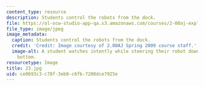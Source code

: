 ```yaml
---
content_type: resource
description: Students control the robots from the dock.
file: https://ol-ocw-studio-app-qa.s3.amazonaws.com/courses/2-00aj-exploring-sea-space-earth-fundamentals-of-engineering-design-spring-2009/ce0693c3c78f3eb0c6fb7200dce7925e_23.jpg
file_type: image/jpeg
image_metadata:
  caption: Students control the robots from the dock.
  credit: 'Credit: Image courtesy of 2.00AJ Spring 2009 course staff.'
  image-alt: A student watches intently while steering their robot down to the river
    bottom.
resourcetype: Image
title: 23.jpg
uid: ce0693c3-c78f-3eb0-c6fb-7200dce7925e
---
```

